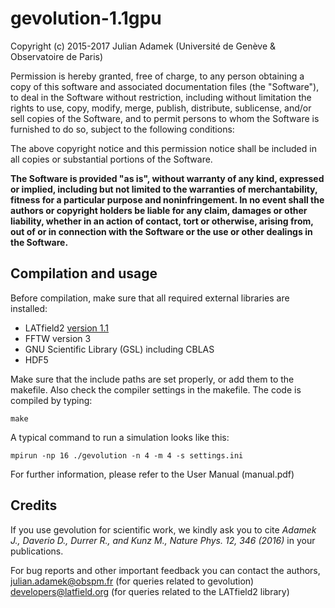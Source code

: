 # gevolution-1.1gpu

Copyright (c) 2015-2017 Julian Adamek
(Université de Genève & Observatoire de Paris)

Permission is hereby granted, free of charge, to any person obtaining a copy
of this software and associated documentation files (the "Software"), to deal
in the Software without restriction, including without limitation the rights
to use, copy, modify, merge, publish, distribute, sublicense, and/or sell
copies of the Software, and to permit persons to whom the Software is
furnished to do so, subject to the following conditions:
  
The above copyright notice and this permission notice shall be included in
all copies or substantial portions of the Software.
  
**The Software is provided "as is", without warranty of any kind, expressed or
implied, including but not limited to the warranties of merchantability,
fitness for a particular purpose and noninfringement. In no event shall the
authors or copyright holders be liable for any claim, damages or other
liability, whether in an action of contact, tort or otherwise, arising from,
out of or in connection with the Software or the use or other dealings in
the Software.**

## Compilation and usage

Before compilation, make sure that all required external libraries are
installed:

* LATfield2 [version 1.1](https://github.com/daverio/LATfield2.git)
* FFTW version 3
* GNU Scientific Library (GSL) including CBLAS
* HDF5

Make sure that the include paths are set properly, or add them to the
makefile. Also check the compiler settings in the makefile. The code is
compiled by typing:

    make

A typical command to run a simulation looks like this:

    mpirun -np 16 ./gevolution -n 4 -m 4 -s settings.ini

For further information, please refer to the User Manual (manual.pdf)

## Credits

If you use gevolution for scientific work, we kindly ask you to cite
*Adamek J., Daverio D., Durrer R., and Kunz M., Nature Phys. 12, 346 (2016)*
in your publications.

For bug reports and other important feedback you can contact the authors,
julian.adamek@obspm.fr (for queries related to gevolution)
developers@latfield.org (for queries related to the LATfield2 library)

